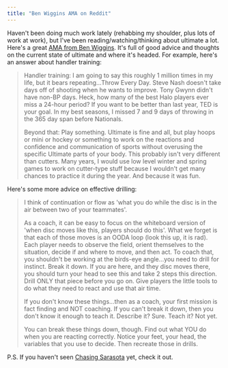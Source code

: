 ```yaml
---
title: "Ben Wiggins AMA on Reddit"
---
```


Haven't been doing much work lately (rehabbing my shoulder, plus lots of work at work), but I've been reading/watching/thinking about ultimate a lot. Here's a great [AMA from Ben Wiggins](http://www.reddit.com/r/ultimate/comments/zrt6u/i_am_ben_wiggins_3time_club_national_champion/). It's full of good advice and thoughts on the current state of ultimate and where it's headed. For example, here's an answer about handler training:

> Handler training: I am going to say this roughly 1 million times in my life, but it bears repeating...Throw Every Day. Steve Nash doesn't take days 
> off of shooting when he wants to improve. Tony Gwynn didn't have non-BP days. Heck, how many of the best Halo players ever miss a 24-hour period? If 
> you want to be better than last year, TED is your goal. In my best seasons, I missed 7 and 9 days of throwing in the 365 day span before Nationals.
>
> Beyond that: Play something. Ultimate is fine and all, but play hoops or mini or hockey or something to work on the reactions and confidence and communication 
> of sports without overusing the specific Ultimate parts of your body. This probably isn't very different than cutters. Many years, I would use low level 
> winter and spring games to work on cutter-type stuff because I wouldn't get many chances to practice it during the year. And because it was fun.

Here's some more advice on effective drilling:

> I think of continuation or flow as 'what you do while the disc is in the air between two of your teammates'.
>
> As a coach, it can be easy to focus on the whiteboard version of 'when disc moves like this, players should do this'. What we forget is that 
> each of those moves is an OODA loop (look this up, it is rad). Each player needs to observe the field, orient themselves to the situation, 
> decide if and where to move, and then act. To coach that, you shouldn't be working at the birds-eye angle...you need to drill for instinct. Break 
> it down. If you are here, and they disc moves there, you should turn your head to see this and take 2 steps this direction. Drill ONLY that piece 
> before you go on. Give players the little tools to do what they need to react and use that air time.
> 
> If you don't know these things...then as a coach, your first mission is fact finding and NOT coaching. If you can't break it down, then you don't 
> know it enough to teach it. Describe it? Sure. Teach it? Not yet.
>
> You can break these things down, though. Find out what YOU do when you are reacting correctly. Notice your feet, your head, the variables that you 
> use to decide. Then recreate those in drills.

P.S. If you haven't seen [Chasing Sarasota](http://www.chasingsarasota.com/) yet, check it out.
